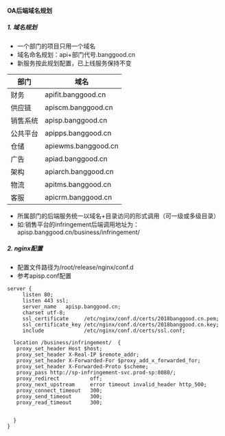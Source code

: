 #### OA后端域名规划

##### 1. 域名规划
- 一个部门的项目只用一个域名
- 域名命名规划：api+部门代号.banggood.cn
- 新服务按此规划配置，已上线服务保持不变

部门 | 域名 | 
---|---|
财务|apifit.banggood.cn  |
供应链 |apiscm.banggood.cn  |
销售系统|apisp.banggood.cn  |
公共平台|apipps.banggood.cn  |
仓储|apiewms.banggood.cn  |
广告|apiad.banggood.cn  |
架构|apiarch.banggood.cn  |
物流|apitms.banggood.cn  |
客服|apicrm.banggood.cn  |
- 所属部门的后端服务统一以域名+目录访问的形式调用（可一级或多级目录）
- 如:销售平台的infringement后端调用地址为：apisp.banggood.cn/business/infringement/


##### 2. nginx配置
- 配置文件路径为/root/release/nginx/conf.d
- 参考apisp.conf配置

```
server {
     listen 80;
     listen 443 ssl;
     server_name   apisp.banggood.cn;
     charset utf-8;
     ssl_certificate     /etc/nginx/conf.d/certs/2018banggood.cn.pem;
     ssl_certificate_key /etc/nginx/conf.d/certs/2018banggood.cn.key;
     include             /etc/nginx/conf.d/certs/ssl.conf;

  location /business/infringement/  {
   proxy_set_header Host $host;
   proxy_set_header X-Real-IP $remote_addr;
   proxy_set_header X-Forwarded-For $proxy_add_x_forwarded_for;
   proxy_set_header X-Forwarded-Proto $scheme;
   proxy_pass http://sp-infringement-svc.prod-sp:8080/;
   proxy_redirect          off;
   proxy_next_upstream     error timeout invalid_header http_500;
   proxy_connect_timeout   300;
   proxy_send_timeout      300;
   proxy_read_timeout      300;


  }
}
```